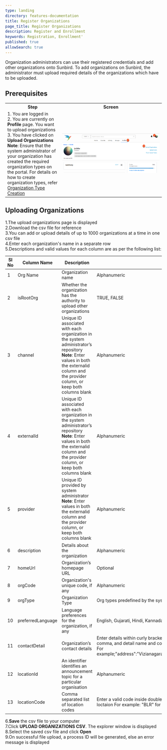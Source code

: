 ```yaml
---
type: landing
directory: features-documentation
title: Register Organizations
page_title: Register Organizations
description: Register and Enrollment
keywords: Registration, Enrollment'
published: true
allowSearch: true
---
```


Organization administrators can use their registered credentials and add other organizations onto Sunbird. To add organizations on Sunbird, the administrator must upload required details of the organizations which have to be uploaded. 

## Prerequisites

<table>
  <tr>
    <th style="width:35%;">Step</th>
    <th style="width:65%;">Screen</th>
  </tr>
  <tr>
    <td>1. You are logged in <br>2. You are currently on <strong>Profile</strong> page. You want to upload organizations <br>3. You have clicked on <b>Upload Organizations</b> <br><b>Note</b>: Ensure that the system administrator of your organization has created the required organization types on the portal. For details on how to create organization types, refer <a href="features-documentation/create_orgtype" target="_blank">Organization Type Creation</a>    
      </td>
      <td><img src="features-documentation/images/upldorg_prereqsite.png"></td>
  </tr>
    </table>


## Uploading Organizations

 1.The upload organizations page is displayed<br/>
 2.Download the csv file for reference<br/>
 3.You can add or upload details of up to 1000 organizations at a time in one csv file<br/>
 4.Enter each organization's name in a separate row<br/>
 5.Descriptions and valid values for each column are as per the following list:<br/>
 
Sl No| Column Name | Description | Valid Value | Column Type
-----|-------------|-------------|-------------|-------------
1 | Org Name | Organization name |   Alphanumeric |   Mandatory          
2 | isRootOrg | Whether the  organization has the authority to upload other organizations|TRUE, FALSE |Optional
3 | channel   | Unique ID associated with each organization in the system administrator’s repository <br>**Note**: Enter values in both the externalid column and the provider column, or keep both columns blank|  Alphanumeric  | Conditional
4 | externalId |Unique ID associated with each organization in the system administrator’s repository <br>**Note**: Enter values in both the externalid column and the provider column, or keep both columns blank | Alphanumeric |Co-mandatory
5 |provider |Unique ID provided by system administrator <br>**Note**: Enter values in both the externalid column and the provider column, or keep both columns blank |Alphanumeric |Co-mandatory
6 | description |Details about the organization |Alphanumeric | Optional
7 | homeUrl | Organization’s homepage URL |Optional
8 | orgCode | Organization's unique code, if any |Alphanumeric |Optional
9 | orgType | Organization Type |Org types predefined by the system administrator |Optional
10 |preferredLanguage | Language preferences for the organization, if any  |English, Gujarati, Hindi, Kannada, Marathi, Punjabi, Tamil, Telugu |Optional
11 |contactDetail | Organization’s contact details |Enter details within curly brackets in double quotes. Separate each detail with a comma, and detail name and corresponding value with a colon(:) <br>For example;"address":"Vizianagaram","phone":"8088407418","fax":"abc@gmail.com" |Optional
12 | locationId | An identifier identifies an announcement topic for a particular organisation |Alphanumeric |Optional
13 | locationCode | Comma separated list of location codes | Enter a valid code inside double qoutes which should be related to that specific loctaion For example: "BLR" for Bangalore, "AP" for  Andhra Pradesh |Optional


6.**Save** the csv file to your computer<br/>
7.Click **UPLOAD ORGANIZATIONS CSV**. The explorer window is displayed<br/>
8.Select the saved csv file and click **Open**<br/>
9.On successful file upload, a process ID will be generated, else an error message is displayed<br/>

